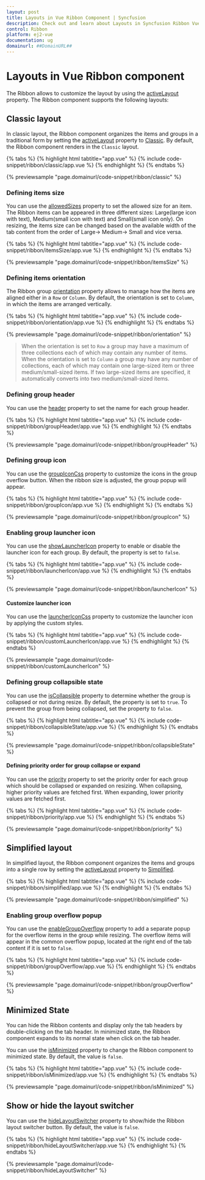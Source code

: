 ```yaml
---
layout: post
title: Layouts in Vue Ribbon Component | Syncfusion
description: Check out and learn about Layouts in Syncfusion Ribbon Vue Component of Syncfusion Essential JS 2 and more.
control: Ribbon
platform: ej2-vue
documentation: ug
domainurl: ##DomainURL##
---
```


# Layouts in Vue Ribbon component

The Ribbon allows to customize the layout by using the [activeLayout](https://ej2.syncfusion.com/vue/documentation/api/ribbon/#activelayout) property. The Ribbon component supports the following layouts:

## Classic layout

In classic layout, the Ribbon component organizes the items and groups in a traditional form by setting the [activeLayout](https://ej2.syncfusion.com/vue/documentation/api/ribbon/#activelayout) property to [Classic](https://ej2.syncfusion.com/vue/documentation/api/ribbon/ribbonLayout/). By default, the Ribbon component renders in the `Classic` layout.

{% tabs %}
{% highlight html tabtitle="app.vue" %}
{% include code-snippet/ribbon/classic/app.vue %}
{% endhighlight %}
{% endtabs %}
        
{% previewsample "page.domainurl/code-snippet/ribbon/classic" %}

### Defining items size

You can use the [allowedSizes](https://ej2.syncfusion.com/vue/documentation/api/ribbon/ribbonItem/#allowedsizes) property to set the allowed size for an item. The Ribbon items can be appeared in three different sizes: Large(large icon with text), Medium(small icon with text) and Small(small icon only). On resizing, the items size can be changed based on the available width of the tab content from the order of Large-> Medium-> Small and vice versa.

{% tabs %}
{% highlight html tabtitle="app.vue" %}
{% include code-snippet/ribbon/itemsSize/app.vue %}
{% endhighlight %}
{% endtabs %}
        
{% previewsample "page.domainurl/code-snippet/ribbon/itemsSize" %}

### Defining items orientation

The Ribbon group [orientation](https://ej2.syncfusion.com/vue/documentation/api/ribbon/ribbonGroup/#orientation) property allows to manage how the items are aligned either in a `Row` or `Column`. By default, the orientation is set to `Column`, in which the items are arranged vertically.

{% tabs %}
{% highlight html tabtitle="app.vue" %}
{% include code-snippet/ribbon/orientation/app.vue %}
{% endhighlight %}
{% endtabs %}
        
{% previewsample "page.domainurl/code-snippet/ribbon/orientation" %}

>  When the orientation is set to `Row` a group may have a maximum of three collections each of which may contain any number of items. When the orientation is set to `Column` a group may have any number of collections, each of which may contain one large-sized item or three medium/small-sized items. If two large-sized items are specified, it automatically converts into two medium/small-sized items.

### Defining group header

You can use the [header](https://ej2.syncfusion.com/vue/documentation/api/ribbon/ribbonGroup/#header) property to set the name for each group header.

{% tabs %}
{% highlight html tabtitle="app.vue" %}
{% include code-snippet/ribbon/groupHeader/app.vue %}
{% endhighlight %}
{% endtabs %}
        
{% previewsample "page.domainurl/code-snippet/ribbon/groupHeader" %}

### Defining group icon

You can use the [groupIconCss](https://ej2.syncfusion.com/vue/documentation/api/ribbon/ribbonGroup/#groupiconcss) property to customize the icons in the group overflow button. When the ribbon size is adjusted, the group popup will appear.

{% tabs %}
{% highlight html tabtitle="app.vue" %}
{% include code-snippet/ribbon/groupIcon/app.vue %}
{% endhighlight %}
{% endtabs %}
        
{% previewsample "page.domainurl/code-snippet/ribbon/groupIcon" %}

### Enabling group launcher icon

You can use the [showLauncherIcon](https://ej2.syncfusion.com/vue/documentation/api/ribbon/ribbonGroup/#showlaunchericon) property to enable or disable the launcher icon for each group. By default, the property is set to `false`.

{% tabs %}
{% highlight html tabtitle="app.vue" %}
{% include code-snippet/ribbon/launcherIcon/app.vue %}
{% endhighlight %}
{% endtabs %}
        
{% previewsample "page.domainurl/code-snippet/ribbon/launcherIcon" %}

#### Customize launcher icon

You can use the [launcherIconCss](https://ej2.syncfusion.com/vue/documentation/api/ribbon#launchericoncss) property to customize the launcher icon by applying the custom styles.

{% tabs %}
{% highlight html tabtitle="app.vue" %}
{% include code-snippet/ribbon/customLauncherIcon/app.vue %}
{% endhighlight %}
{% endtabs %}
        
{% previewsample "page.domainurl/code-snippet/ribbon/customLauncherIcon" %}

### Defining group collapsible state

You can use the [isCollapsible](https://ej2.syncfusion.com/vue/documentation/api/ribbon/ribbonGroup/#iscollapsible) property to determine whether the group is collapsed or not during resize. By default, the property is set to `true`. To prevent the group from being collapsed, set the property to `false`.

{% tabs %}
{% highlight html tabtitle="app.vue" %}
{% include code-snippet/ribbon/collapsibleState/app.vue %}
{% endhighlight %}
{% endtabs %}
        
{% previewsample "page.domainurl/code-snippet/ribbon/collapsibleState" %}

#### Defining priority order for group collapse or expand

You can use the [priority](https://ej2.syncfusion.com/vue/documentation/api/ribbon/ribbonGroup/#priority) property to set the priority order for each group which should be collapsed or expanded on resizing. When collapsing, higher priority values are fetched first. When expanding, lower priority values are fetched first.

{% tabs %}
{% highlight html tabtitle="app.vue" %}
{% include code-snippet/ribbon/priority/app.vue %}
{% endhighlight %}
{% endtabs %}
        
{% previewsample "page.domainurl/code-snippet/ribbon/priority" %}

## Simplified layout

In simplified layout, the Ribbon component organizes the items and groups into a single row by setting the [activeLayout](https://ej2.syncfusion.com/vue/documentation/api/ribbon/#activelayout) property to [Simplified](https://ej2.syncfusion.com/vue/documentation/api/ribbon/ribbonLayout/).

{% tabs %}
{% highlight html tabtitle="app.vue" %}
{% include code-snippet/ribbon/simplified/app.vue %}
{% endhighlight %}
{% endtabs %}
        
{% previewsample "page.domainurl/code-snippet/ribbon/simplified" %}

### Enabling group overflow popup

You can use the [enableGroupOverflow](https://ej2.syncfusion.com/vue/documentation/api/ribbon/ribbonGroup/#enablegroupoverflow) property to add a separate popup for the overflow items in the group while resizing. The overflow items will appear in the common overflow popup, located at the right end of the tab content if it is set to `false`.

{% tabs %}
{% highlight html tabtitle="app.vue" %}
{% include code-snippet/ribbon/groupOverflow/app.vue %}
{% endhighlight %}
{% endtabs %}
        
{% previewsample "page.domainurl/code-snippet/ribbon/groupOverflow" %}

## Minimized State

You can hide the Ribbon contents and display only the tab headers by double-clicking on the tab header. In minimized state, the Ribbon component expands to its normal state when click on the tab header.

You can use the [isMinimized](https://ej2.syncfusion.com/vue/documentation/api/ribbon/#isminimized) property to change the Ribbon component to minimized state. By default, the value is `false`.

{% tabs %}
{% highlight html tabtitle="app.vue" %}
{% include code-snippet/ribbon/isMinimized/app.vue %}
{% endhighlight %}
{% endtabs %}
        
{% previewsample "page.domainurl/code-snippet/ribbon/isMinimized" %}

## Show or hide the layout switcher

You can use the [hideLayoutSwitcher](https://ej2.syncfusion.com/vue/documentation/api/ribbon/#hidelayoutswitcher) property to show/hide the Ribbon layout switcher button. By default, the value is `false`.

{% tabs %}
{% highlight html tabtitle="app.vue" %}
{% include code-snippet/ribbon/hideLayoutSwitcher/app.vue %}
{% endhighlight %}
{% endtabs %}
        
{% previewsample "page.domainurl/code-snippet/ribbon/hideLayoutSwitcher" %}

